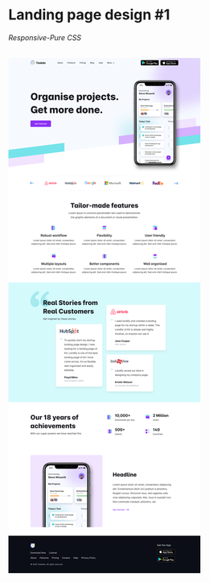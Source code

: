 # Landing page design #1
###### Responsive-Pure CSS

![This is an image](https://github.com/suryavmds/Landing-page-design--1---Pure-CSS/blob/master/assets/img/Homepage.png?raw=true)
